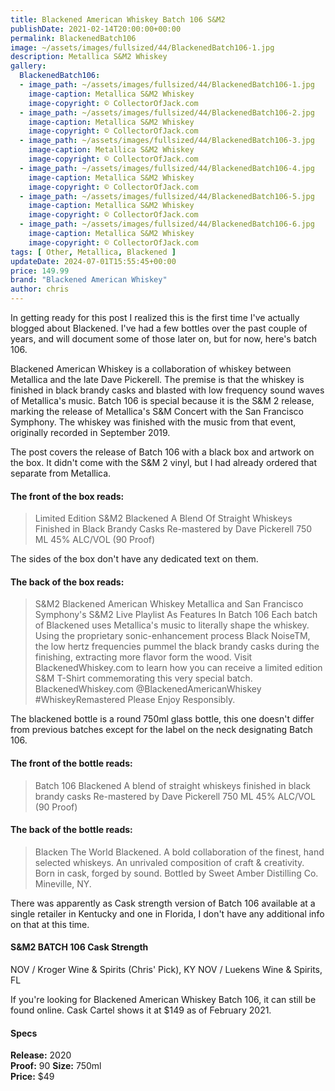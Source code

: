 ```yaml
---
title: Blackened American Whiskey Batch 106 S&M2
publishDate: 2021-02-14T20:00:00+00:00
permalink: BlackenedBatch106
image: ~/assets/images/fullsized/44/BlackenedBatch106-1.jpg
description: Metallica S&M2 Whiskey
gallery:
  BlackenedBatch106:
  - image_path: ~/assets/images/fullsized/44/BlackenedBatch106-1.jpg
    image-caption: Metallica S&M2 Whiskey
    image-copyright: © CollectorOfJack.com
  - image_path: ~/assets/images/fullsized/44/BlackenedBatch106-2.jpg
    image-caption: Metallica S&M2 Whiskey
    image-copyright: © CollectorOfJack.com
  - image_path: ~/assets/images/fullsized/44/BlackenedBatch106-3.jpg
    image-caption: Metallica S&M2 Whiskey
    image-copyright: © CollectorOfJack.com
  - image_path: ~/assets/images/fullsized/44/BlackenedBatch106-4.jpg
    image-caption: Metallica S&M2 Whiskey
    image-copyright: © CollectorOfJack.com
  - image_path: ~/assets/images/fullsized/44/BlackenedBatch106-5.jpg
    image-caption: Metallica S&M2 Whiskey
    image-copyright: © CollectorOfJack.com
  - image_path: ~/assets/images/fullsized/44/BlackenedBatch106-6.jpg
    image-caption: Metallica S&M2 Whiskey
    image-copyright: © CollectorOfJack.com
tags: [ Other, Metallica, Blackened ]
updateDate: 2024-07-01T15:55:45+00:00
price: 149.99
brand: "Blackened American Whiskey"
author: chris
---
```

In getting ready for this post I realized this is the first time I've actually blogged about Blackened. I've had a few bottles over the past couple of years, and will document some of those later on, but for now, here's batch 106.

Blackened American Whiskey is a collaboration of whiskey between Metallica and the late Dave Pickerell. The premise is that the whiskey is finished in black brandy casks and blasted with low frequency sound waves of Metallica's music. Batch 106 is special because it is the S&M 2 release, marking the release of Metallica's S&M Concert with the San Francisco Symphony. The whiskey was finished with the music from that event, originally recorded in September 2019.

The post covers the release of Batch 106 with a black box and artwork on the box. It didn't come with the S&M 2 vinyl, but I had already ordered that separate from Metallica.

#### The front of the box reads:

> Limited Edition S&M2
> Blackened
> A Blend Of Straight Whiskeys Finished in Black Brandy Casks
> Re-mastered by Dave Pickerell
> 750 ML
> 45% ALC/VOL
> (90 Proof)

The sides of the box don't have any dedicated text on them.

#### The back of the box reads:

> S&M2 Blackened  American Whiskey
> Metallica and San Francisco Symphony's S&M2 Live Playlist As Features In Batch 106
> Each batch of Blackened uses Metallica's music to literally shape the whiskey. Using the proprietary sonic-enhancement process Black NoiseTM, the low hertz frequencies pummel the black brandy casks during the finishing, extracting more flavor form the wood.
> Visit BlackenedWhiskey.com to learn how you can receive a limited edition S&M T-Shirt commemorating this very special batch.
> BlackenedWhiskey.com @BlackenedAmericanWhiskey #WhiskeyRemastered
> Please Enjoy Responsibly.

The blackened bottle is a round 750ml glass bottle, this one doesn't differ from previous batches except for the label on the neck designating Batch 106.

#### The front of the bottle reads:

> Batch 106
> Blackened
> A blend of straight whiskeys finished in black brandy casks
> Re-mastered by Dave Pickerell
> 750 ML
> 45% ALC/VOL
> (90 Proof)

#### The back of the bottle reads:

> Blacken The World
> Blackened.
> A bold collaboration of the finest, hand selected whiskeys. An unrivaled composition of craft & creativity. Born in cask, forged by sound. Bottled by Sweet Amber Distilling Co. Mineville, NY.

There was apparently as Cask strength version of Batch 106 available at a single retailer in Kentucky and one in Florida, I don't have any additional info on that at this time.

#### S&M2 BATCH 106 Cask Strength

NOV / Kroger Wine & Spirits (Chris' Pick), KY
NOV / Luekens Wine & Spirits, FL

If you're looking for Blackened American Whiskey Batch 106, it can still be found online. Cask Cartel shows it at $149 as of February 2021.

#### Specs

**Release:** 2020  
**Proof:** 90
**Size:** 750ml  
**Price:** $49



